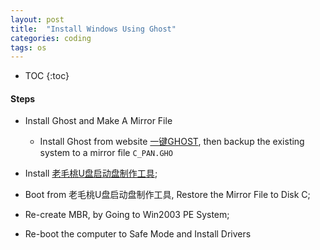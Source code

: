 ```yaml
---
layout: post
title:  "Install Windows Using Ghost"
categories: coding
tags: os
---
```


* TOC
{:toc}

#### Steps
- Install Ghost and Make A Mirror File
	- Install Ghost from website [一键GHOST](http://doshome.com/yj/), then backup the existing system to a mirror file `C_PAN.GHO`

- Install [老毛桃U盘启动盘制作工具](http://www.laomaotao.org/lmtxz/);
- Boot from 老毛桃U盘启动盘制作工具,  Restore the Mirror File to Disk C;
- Re-create MBR, by Going to Win2003 PE System;
- Re-boot the computer to Safe Mode and Install Drivers